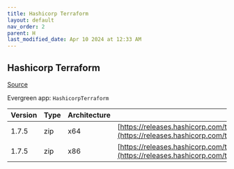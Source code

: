 ```yaml
---
title: Hashicorp Terraform
layout: default
nav_order: 2
parent: H
last_modified_date: Apr 10 2024 at 12:33 AM
---
```


## Hashicorp Terraform

[Source](https://www.terraform.io/)

Evergreen app: `HashicorpTerraform`

| Version | Type | Architecture | URI                                                                                                                                                                  |
| ------- | ---- | ------------ | -------------------------------------------------------------------------------------------------------------------------------------------------------------------- |
| 1.7.5   | zip  | x64          | [https://releases.hashicorp.com/terraform/1.7.5/terraform_1.7.5_windows_amd64.zip](https://releases.hashicorp.com/terraform/1.7.5/terraform_1.7.5_windows_amd64.zip) |
| 1.7.5   | zip  | x86          | [https://releases.hashicorp.com/terraform/1.7.5/terraform_1.7.5_windows_386.zip](https://releases.hashicorp.com/terraform/1.7.5/terraform_1.7.5_windows_386.zip)     |
